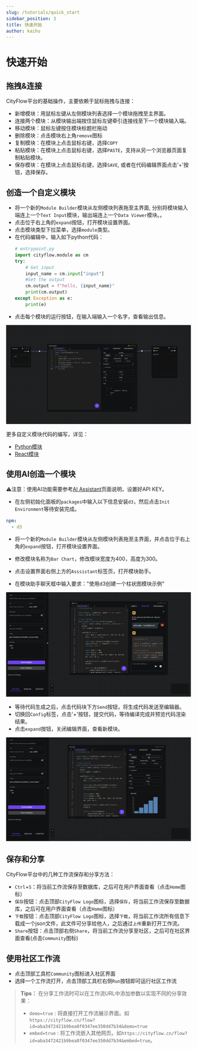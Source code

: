 ```yaml
---
slug: /tutorials/quick_start
sidebar_position: 3
title: 快速开始
author: kaihu
---
```


# 快速开始


## 拖拽&连接

CityFlow平台的基础操作，主要依赖于鼠标拖拽与连接：

- 新增模块：用鼠标左键从左侧模块列表选择一个模块拖拽至主界面。
- 连接两个模块：从模块输出端按住鼠标左键牵引连接线至下一个模块输入端。
- 移动模块：鼠标左键按住模块标题栏拖动
- 删除模块：点击模块右上角`remove`图标
- 复制模块：在模块上点击鼠标右键，选择`COPY`
- 粘贴模块：在模块上点击鼠标右键，选择`PASTE`，支持从另一个浏览器页面复制粘贴模块。
- 保存模块：在模块上点击鼠标右键，选择`SAVE`, 或者在代码编辑界面点击'+'按钮，选择保存。

## 创造一个自定义模块

- 将一个新的`Module Builder`模块从左侧模块列表拖至主界面, 分别将模块输入端连上一个`Text Input`模块，输出端连上一个`Data Viewer`模块。。
- 点击位于右上角的`expand`按钮，打开模块设置界面。
- 点击模块类型下拉菜单，选择`module`类型。
- 在代码编辑中，输入如下python代码：
    ```python
    # entrypoint.py
    import cityflow.module as cm
    try:
        # Get input
        input_name = cm.input["input"]
        #Set the output
        cm.output = f"hello, {input_name}"
        print(cm.output)
    except Exception as e:
        print(e)
    ```
- 点击每个模块的运行按钮，在输入端输入一个名字，查看输出信息。

![step_1](assets/quick_start/step_1.png)

更多自定义模块代码的编写，详见：

- [Python模块](/module/builder/python)
- [React模块](/module/builder/react)

## 使用AI创造一个模块

⚠️注意：使用AI功能需要参考[AI Assistant](/workflow/assistant)页面说明，设置好API KEY。

- 在左侧初始化面板的`packages`中输入以下信息安装`d3`，然后点击`Init Environment`等待安装完成。

```yaml
npm:
  - d3
```
- 将一个新的`Module Builder`模块从左侧模块列表拖至主界面，并点击位于右上角的`expand`按钮，打开模块设置界面。

- 修改模块名称为`Bar Chart`，修改模块宽度为400，高度为300。

- 点击设置界面右侧上方的`Asssistant`标签页，打开模块助手。

- 在模块助手聊天框中输入要求："使用d3创建一个柱状图模块示例"

![step_2](assets/quick_start/step_2.png)

- 等待代码生成之后，点击代码块下方`Send`按钮，将生成代码发送至编辑器。
- 切换回`Config`标签，点击'+'按钮，提交代码，等待编译完成并预览代码渲染结果。
- 点击`expand`按钮，关闭编辑界面，查看新模块。

![step_3](assets/quick_start/step_3.png)

## 保存和分享

CityFlow平台中的几种工作流保存和分享方法：

- `Ctrl`+`S`：将当前工作流保存至数据库，之后可在用户界面查看（点击`Home`图标）
- `保存`按钮：点击顶部`CityFlow Logo`图标，选择`保存`，将当前工作流保存至数据库，之后可在用户界面查看（点击`Home`图标）
- `下载`按钮：点击顶部`CityFlow Logo`图标，选择`下载`，将当前工作流所有信息下载成一个json文件，此文件可分享给他人，之后通过`上传`重新打开工作流。
- `Share`按钮：点击顶部右侧`Share`，将当前工作流分享至社区，之后可在社区界面查看(点击`Community`图标)

## 使用社区工作流

- 点击顶部工具栏`Community`图标进入社区界面
- 选择一个工作流打开，点击顶部工具栏右侧`Run`按钮即可运行社区工作流


> **Tips：**
> 在分享工作流时可以在工作流URL中添加参数以实现不同的分享效果：
> - `demo=true` : 将直接打开工作流展示界面。如`https://cityflow.cn/flow?id=aba3472421b9bea8f0347ee350dd7b34&demo=true`
> - `embed=true` : 将工作流嵌入其他网页。如`https://cityflow.cn/flow?id=aba3472421b9bea8f0347ee350dd7b34&embed=true`。
